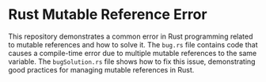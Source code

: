 # Rust Mutable Reference Error

This repository demonstrates a common error in Rust programming related to mutable references and how to solve it.  The `bug.rs` file contains code that causes a compile-time error due to multiple mutable references to the same variable.  The `bugSolution.rs` file shows how to fix this issue, demonstrating good practices for managing mutable references in Rust.